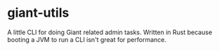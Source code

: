 # giant-utils

A little CLI for doing Giant related admin tasks. Written in Rust because booting a JVM to run a CLI isn't great for performance.
